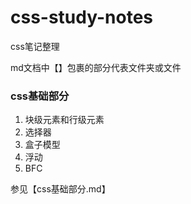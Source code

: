 # css-study-notes

css笔记整理

md文档中【】包裹的部分代表文件夹或文件

### css基础部分

1. 块级元素和行级元素
2. 选择器
3. 盒子模型
4. 浮动
5. BFC

参见【css基础部分.md】
